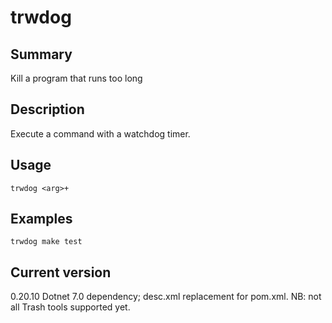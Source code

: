 # trwdog

## Summary

Kill a program that runs too long

## Description

Execute a command with a watchdog timer.

## Usage

    trwdog <arg>+

## Examples

    trwdog make test

## Current version

0.20.10 Dotnet 7.0 dependency; desc.xml replacement for pom.xml. NB: not all Trash tools supported yet.
